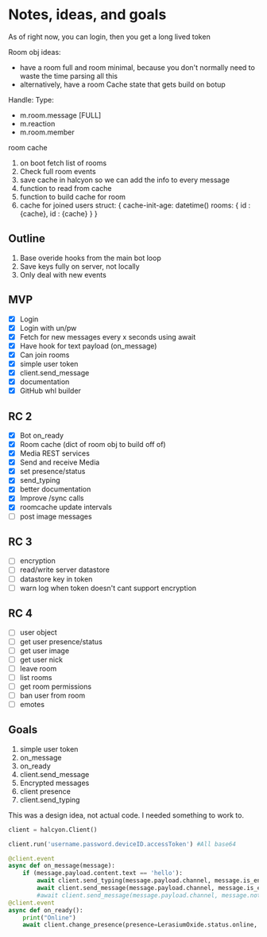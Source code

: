 # Notes, ideas, and goals
As of right now, you can login, then you get a long lived token

Room obj ideas: 
+ have a room full and room minimal, because you don't normally need to waste the time parsing all this
+ alternatively, have a room Cache state that gets build on botup

Handle:
Type: 
+ m.room.message [FULL]
+ m.reaction
+ m.room.member

room cache
1. on boot fetch list of rooms
2. Check full room events
3. save cache in halcyon so we can add the info to every message
4. function to read from cache
5. function to build cache for room
6. cache for joined users
struct:
{
    cache-init-age: datetime()
    rooms: {
        id : {cache},
        id : {cache}
    }
}



## Outline

1. Base overide hooks from the main bot loop
2. Save keys fully on server, not locally
3. Only deal with new events

## MVP

- [x] Login
- [x] Login with un/pw
- [X] Fetch for new messages every x seconds using await
- [x] Have hook for text payload (on_message)
- [x] Can join rooms
- [x] simple user token
- [x] client.send_message
- [x] documentation
- [x] GitHub whl builder

## RC 2
- [x] Bot on_ready
- [x] Room cache (dict of room obj to build off of)
- [x] Media REST services
- [x] Send and receive Media
- [x] set presence/status
- [x] send_typing
- [x] better documentation
- [x] Improve /sync calls
- [x] roomcache update intervals
- [ ] post image messages

## RC 3
- [ ] encryption
- [ ] read/write server datastore
- [ ] datastore key in token
- [ ] warn log when token doesn't cant support encryption

## RC 4
- [ ] user object
- [ ] get user presence/status
- [ ] get user image
- [ ] get user nick
- [ ] leave room
- [ ] list rooms
- [ ] get room permissions
- [ ] ban user from room
- [ ] emotes

## Goals

1. simple user token
2. on_message
3. on_ready
4. client.send_message
5. Encrypted messages
6. client presence
7. client.send_typing

This was a design idea, not actual code. I needed something to work to.
```python
client = halcyon.Client()

client.run('username.password.deviceID.accessToken') #All base64

@client.event
async def on_message(message):
    if (message.payload.content.text == 'hello'):
        await client.send_typing(message.payload.channel, message.is_encrypted)
        await client.send_message(message.payload.channel, message.is_encrypted, 'goodbye')
        #await client.send_message(message.payload.channel, message.not_encrypted, 'goodbye')
@client.event
async def on_ready():
    print("Online")
    await client.change_presence(presence=LerasiumOxide.status.online, status="Baking cookies")
```